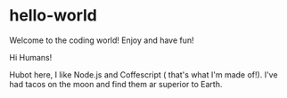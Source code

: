 # hello-world
Welcome to the coding world! Enjoy and have fun!

Hi Humans!

Hubot here, I like Node.js and Coffescript ( that's what I'm made of!).
I've had tacos on the moon and find them ar superior to Earth.
